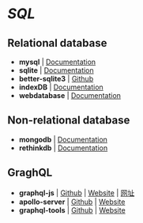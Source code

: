 # _SQL_


## Relational database

- **mysql** | [Documentation](https://dev.mysql.com/doc/)
- **sqlite** | [Documentation](http://www.sqlite.org/docs.html)
- **better-sqlite3** | [Github](https://github.com/JoshuaWise/better-sqlite3)
- **indexDB** | [Documentation](https://developer.mozilla.org/zh-CN/docs/Web/API/IndexedDB_API)
- **webdatabase** | [Documentation](https://www.w3.org/TR/webdatabase/)


## Non-relational database

- **mongodb** | [Documentation](https://docs.mongodb.com/)
- **rethinkdb** | [Documentation](https://github.com/rethinkdb/rethinkdb)


## GraghQL

- **graphql-js** | [Github](https://github.com/graphql/graphql-js) | [Website](http://graphql.org/) | [网址](http://graphql.cn/)
- **apollo-server** | [Github](https://github.com/apollographql/apollo-server) | [Website](https://www.apollographql.com/docs/apollo-server/)
- **graphql-tools** | [Github](https://github.com/apollographql/graphql-tools) | [Website](https://www.apollographql.com/docs/graphql-tools/)
